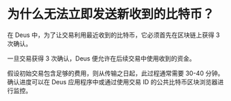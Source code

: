# 为什么无法立即发送新收到的比特币？

在 Deus 中，为了让交易利用最近收到的比特币，它必须首先在区块链上获得 3 次确认。

一旦交易获得 3 次确认，Deus 便允许在后续交易中使用收到的资金。

假设初始交易包含足够的费用，则从传输之日起，此过程通常需要 30-40 分钟。 确认进度可以在 Deus 应用程序中或通过使用交易 ID 的公共比特币区块浏览器进行监控。